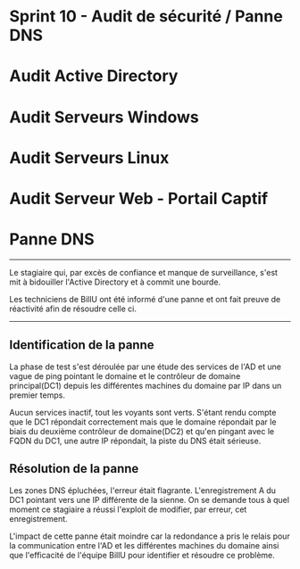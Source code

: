 # Sprint 10 - Audit de sécurité / Panne DNS

# Audit Active Directory

# Audit Serveurs Windows

# Audit Serveurs Linux

# Audit Serveur Web - Portail Captif

# Panne DNS

<HR>
Le stagiaire qui, par excès de confiance et manque de surveillance, s'est mit à bidouiller l'Active Directory et à commit une bourde.

Les techniciens de BillU ont été informé d'une panne et ont fait preuve de réactivité afin de résoudre celle ci.
<HR>

## Identification de la panne

La phase de test s'est déroulée par une étude des services de l'AD et une vague de ping pointant le domaine et le contrôleur de domaine principal(DC1) depuis les différentes machines du domaine par IP dans un premier temps.

Aucun services inactif, tout les voyants sont verts.
S'étant rendu compte que le DC1 répondait correctement mais que le domaine répondait par le biais du deuxième contrôleur de domaine(DC2) et qu'en pingant avec le FQDN du DC1, une autre IP répondait, la piste du DNS était sérieuse.

## Résolution de la panne

Les zones DNS épluchées, l'erreur était flagrante. L'enregistrement A du DC1 pointant vers une IP différente de la sienne. On se demande tous à quel moment ce stagiaire a réussi l'exploit de modifier, par erreur, cet enregistrement.

L'impact de cette panne était moindre car la redondance a pris le relais pour la communication entre l'AD et les différentes machines du domaine ainsi que l'efficacité de l'équipe BillU pour identifier et résoudre ce problème.
